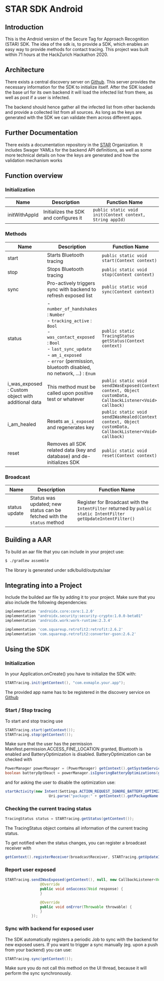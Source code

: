 # STAR SDK Android
## Introduction
This is the Android version of the Secure Tag for Approach Recognition (STAR) SDK. The idea of the sdk is, to provide a SDK, which enables an easy way to provide methods for contact tracing. This project was built within 71 hours at the HackZurich Hackathon 2020.

## Architecture
There exists a central discovery server on [Github](https://raw.githubusercontent.com/SecureTagForApproachRecognition/discovery/master/discovery.json). This server provides the necessary information for the SDK to initialize itself. After the SDK loaded the base url for its own backend it will load the infected list from there, as well as post if a user is infected.

The backend should hence gather all the infected list  from other backends and provide a collected list from all sources. As long as the keys are generated with the SDK we can validate them across different apps.

## Further Documentation

There exists a documentation repository in the [STAR](https://github.com/SecureTagForApproachRecognition) Organization. It includes Swager YAMLs for the backend API definitions, as well as some more technical details on how the keys are generated and how the validation mechanism works

## Function overview

### Initialization
Name | Description | Function Name
---- | ----------- | -------------
initWithAppId | Initializes the SDK and configures it |  `public static void init(Context context, String appId)`

### Methods 
Name | Description | Function Name
---- | ----------- | -------------
start | Starts Bluetooth tracing | `public static void start(Context context)`
stop | Stops Bluetooth tracing | `public static void stop(Context context)`
sync | Pro-actively triggers sync with backend to refresh exposed list | `public static void sync(Context context)`
status | - `number_of_handshakes` : `Number` <br /> - `tracking_active` : `Bool` <br /> - `was_contact_exposed` : `Bool` <br /> - `last_sync_update` <br /> - `am_i_exposed` <br /> - `error` (permission, bluetooth disabled, no network, ...) : `Enum` | `public static TracingStatus getStatus(Context context)`
i_was_exposed : Custom object with additional data | This method must be called upon positive test or whatever | `public static void sendIWasExposed(Context context, Object customData, CallbackListener<Void> callback)`
i_am_healed | Resets `am_i_exposed` and regenerates key | `public static void sendIWasHealed(Context context, Object customData, CallbackListener<Void> callback)`
reset | Removes all SDK related data (key and database) and de-initializes SDK | `public static void reset(Context context)`

### Broadcast
Name | Description | Function Name
---- | ----------- | -------------
status update | Status was updated; new status can be fetched with the `status` method | Register for Broadcast with the `IntentFilter` returned by `public static IntentFilter getUpdateIntentFilter()`


## Building a AAR
To build an aar file that you can include in your project use:
```sh
$ ./gradlew assemble
```
The library is generated under sdk/build/outputs/aar

## Integrating into a Project
Include the builded aar file by adding it to your project. Make sure that you also include the following dependencies:
```groovy
implementation 'androidx.core:core:1.2.0'
implementation "androidx.security:security-crypto:1.0.0-beta01"
implementation 'androidx.work:work-runtime:2.3.4'

implementation 'com.squareup.retrofit2:retrofit:2.6.2'
implementation 'com.squareup.retrofit2:converter-gson:2.6.2'
```

## Using the SDK

### Initialization
In your Application.onCreate() you have to initialize the SDK with:
```java
STARTracing.init(getContext(), "com.exmaple.your.app");
```
The provided app name has to be registered in the discovery service on [Github](https://raw.githubusercontent.com/SecureTagForApproachRecognition/discovery/master/discovery.json)

### Start / Stop tracing
To start and stop tracing use
```java
STARTracing.start(getContext());
STARTracing.stop(getContext());
```
Make sure that the user has the permission Manifest.permission.ACCESS_FINE_LOCATION granted, Bluetooth is enabled and BatteryOptimization is disabled. BatteryOptimization can be checked with
```java
PowerManager powerManager = (PowerManager) getContext().getSystemService(Context.POWER_SERVICE);
boolean batteryOptDeact = powerManager.isIgnoringBatteryOptimizations(getContext().getPackageName());
```
and for asking the user to disable the optimization use:
```java
startActivity(new Intent(Settings.ACTION_REQUEST_IGNORE_BATTERY_OPTIMIZATIONS,
					Uri.parse("package:" + getContext().getPackageName())));
```

### Checking the current tracing status
```java
TracingStatus status = STARTracing.getStatus(getContext());
```
The TracingStatus object contains all information of the current tracing status.

To get notified when the status changes, you can register a broadcast receiver with
```java
getContext().registerReceiver(broadcastReceiver, STARTracing.getUpdateIntentFilter());
```

### Report user exposed
```java
STARTracing.sendIWasExposed(getContext(), null, new CallbackListener<Void>() {
				@Override
				public void onSuccess(Void response) {
				}

				@Override
				public void onError(Throwable throwable) {
				}
			});
```

### Sync with backend for exposed user
The SDK automatically registers a periodic Job to sync with the backend for new exposed users. If you want to trigger a sync manually (eg. upon a push from your backend) you can use:
```java
STARTracing.sync(getContext());
```
Make sure you do not call this method on the UI thread, because it will perform the sync synchronously.
